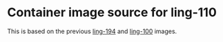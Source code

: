 # Container image source for ling-110
This is based on the previous [ling-194](https://github.com/UCSB-PSTAT/ling-194-docker-image) and [ling-100](https://github.com/UCSB-PSTAT/ling-110-docker-image) images.


